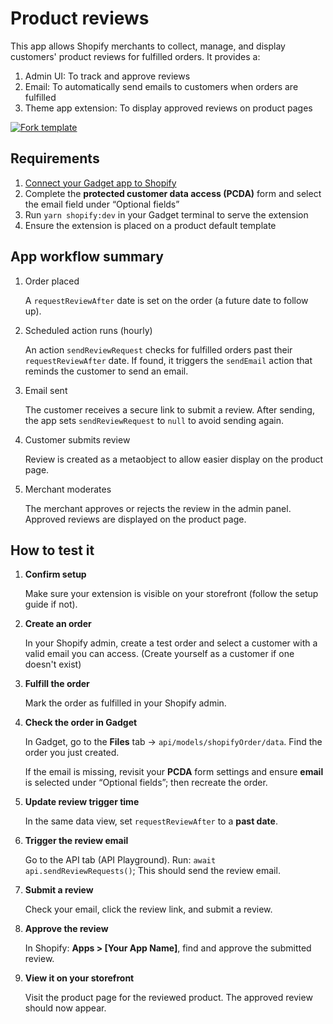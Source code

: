 # Product reviews

This app allows Shopify merchants to collect, manage, and display customers' product reviews for fulfilled orders. It provides a:

1. Admin UI: To track and approve reviews
2. Email: To automatically send emails to customers when orders are fulfilled
3. Theme app extension: To display approved reviews on product pages

[![Fork template](https://img.shields.io/badge/Fork%20template-%233A0CFF?style=for-the-badge)](https://app.gadget.dev/auth/fork?domain=product-reviews-public-remix-ssr.gadget.app)

## Requirements

1. [Connect your Gadget app to Shopify](https://docs.gadget.dev/guides/plugins/shopify/quickstarts/shopify-quickstart)
2. Complete the **protected customer data access (PCDA)** form and select the email field under “Optional fields”
3. Run `yarn shopify:dev` in your Gadget terminal to serve the extension
4. Ensure the extension is placed on a product default template

## App workflow summary

1. Order placed

   A `requestReviewAfter` date is set on the order (a future date to follow up).

2. Scheduled action runs (hourly)

   An action `sendReviewRequest` checks for fulfilled orders past their `requestReviewAfter` date.
   If found, it triggers the `sendEmail` action that reminds the customer to send an email.

3. Email sent

   The customer receives a secure link to submit a review. After sending, the app sets `sendReviewRequest` to `null` to avoid sending again.

4. Customer submits review

   Review is created as a metaobject to allow easier display on the product page.

5. Merchant moderates

   The merchant approves or rejects the review in the admin panel. Approved reviews are displayed on the product page.

## How to test it

1. **Confirm setup**

   Make sure your extension is visible on your storefront (follow the setup guide if not).

2. **Create an order**

   In your Shopify admin, create a test order and select a customer with a valid email you can access.
   (Create yourself as a customer if one doesn't exist)

3. **Fulfill the order**

   Mark the order as fulfilled in your Shopify admin.

4. **Check the order in Gadget**

   In Gadget, go to the **Files** tab → `api/models/shopifyOrder/data`.
   Find the order you just created.

   If the email is missing, revisit your **PCDA** form settings and ensure **email** is selected under “Optional fields”; then recreate the order.

5. **Update review trigger time**

   In the same data view, set `requestReviewAfter` to a **past date**.

6. **Trigger the review email**

   Go to the API tab (API Playground).
   Run: `await api.sendReviewRequests()`;
   This should send the review email.

7. **Submit a review**

   Check your email, click the review link, and submit a review.

8. **Approve the review**

   In Shopify: **Apps > [Your App Name]**, find and approve the submitted review.

9. **View it on your storefront**

   Visit the product page for the reviewed product.
   The approved review should now appear.
